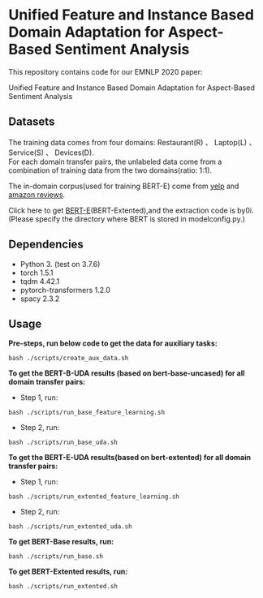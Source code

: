 # Unified Feature and Instance Based Domain Adaptation for Aspect-Based Sentiment Analysis

This repository contains code for our EMNLP 2020 paper: 

Unified Feature and Instance Based Domain Adaptation for Aspect-Based Sentiment Analysis


## Datasets

The training data comes from four domains: Restaurant(R) 、 Laptop(L) 、 Service(S) 、 Devices(D).  
For each domain transfer pairs, the unlabeled data come from a combination of training data from the two domains(ratio: 1:1).

The in-domain corpus(used for training BERT-E) come from [yelp](https://www.yelp.com/dataset/challenge) and [amazon reviews](http://jmcauley.ucsd.edu/data/amazon/links.html). 

Click here to get [BERT-E](https://pan.baidu.com/s/1hNyNCyfOHzznuPbxT1LNFQ)(BERT-Extented),and  the extraction code is by0i.(Please specify the directory where BERT is stored in modelconfig.py.)


## Dependencies
* Python 3. (test on 3.7.6)
* torch 1.5.1
* tqdm 4.42.1
* pytorch-transformers 1.2.0
* spacy 2.3.2


## Usage


**Pre-steps, run below code to get the data for auxiliary tasks:**

```
bash ./scripts/create_aux_data.sh
```


**To get the BERT-B-UDA results (based on bert-base-uncased) for all domain transfer pairs:**

* Step 1, run:
```
bash ./scripts/run_base_feature_learning.sh
```

* Step 2, run:
```
bash ./scripts/run_base_uda.sh
```


**To get the BERT-E-UDA results(based on bert-extented) for all domain transfer pairs:**

* Step 1, run:
```
bash ./scripts/run_extented_feature_learning.sh
```

* Step 2, run:
```
bash ./scripts/run_extented_uda.sh
```


**To get BERT-Base results, run:**

```
bash ./scripts/run_base.sh
```


**To get BERT-Extented results, run:**

```
bash ./scripts/run_extented.sh
```
